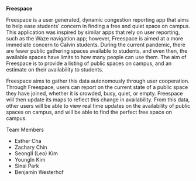 **Freespace**

Freespace is a user generated, dynamic congestion reporting app that aims to help ease students' concern in finding a free and quiet space on campus. This application was inspired by similar apps that rely on user reporting, such as the Waze navigation app; however, Freespace is aimed at a more immediate concern to Calvin students. During the current pandemic, there are fewer public gathering spaces available to students, and even then, the available spaces have limits to how many people can use them. The aim of Freespace is to provide a listing of public spaces on campus, and an estimate on their availability to students.

Freespace aims to gather this data autonomously through user cooperation. Through Freespace, users can report on the current state of a public space they have joined, whether it is crowded, busy, quiet, or empty. Freespace will then update its maps to reflect this change in availability. From this data, other users will be able to view real time updates on the availability of public spaces on campus, and will be able to find the perfect free space on campus.


Team Members
- Esther Cha
- Zachary Chin
- SeongIl (Leo) Kim
- YoungIn Kim
- Sinai Park
- Benjamin Westerhof
